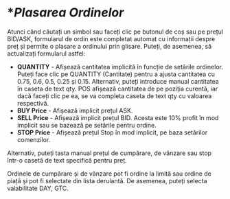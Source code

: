 # **Plasarea Ordinelor*

Atunci când căutați un simbol sau faceți clic pe butonul de coș sau pe prețul BID/ASK, formularul de ordin este completat automat cu informații despre preț și permite o plasare a ordinului prin glisare.
Puteți, de asemenea, să actualizați formularul astfel:

- **QUANTITY** - Afișează cantitatea implicită în funcție de setările ordinelor. Puteți face clic pe QUANTITY (Cantitate) pentru a ajusta cantitatea cu 0.75, 0.6, 0.5, 0.25 și 0.15.
Alternativ, puteți introduce manual cantitatea în caseta de text qty. POS afișează cantitatea de pe poziția curentă, iar dacă faceți clic pe ea, se va completa caseta de text qty cu valoarea respectivă.
- **BUY Price** - Afișează implicit prețul ASK.
- **SELL Price** - Afișează implicit prețul BID. Acesta este 10% profit în mod implicit sau se bazează pe setările pentru ordine.
- **STOP Price** - Afișează prețul Stop în mod implicit, pe baza setărilor comenzilor.

Alternativ, puteți tasta manual prețul de cumpărare, de vânzare sau stop într-o casetă de text specifică pentru preț.

Ordinele de cumpărare și de vânzare pot fi ordine la limită sau ordine de piață și pot fi selectate din lista derulantă. De asemenea, puteți selecta valabilitate DAY, GTC.
